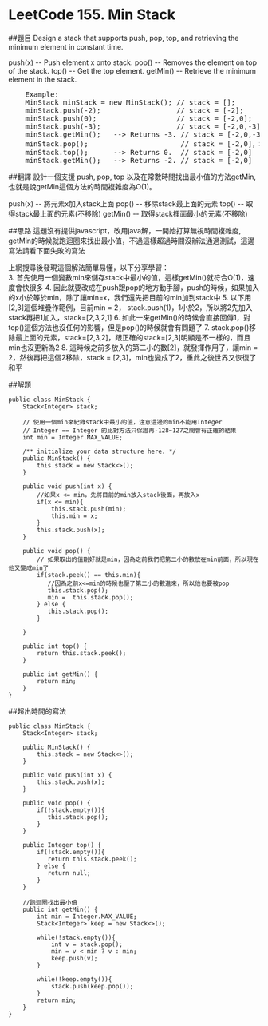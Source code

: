 # LeetCode 155. Min Stack

##題目
Design a stack that supports push, pop, top, and retrieving the minimum element in constant time.

push(x) -- Push element x onto stack.
pop() -- Removes the element on top of the stack.
top() -- Get the top element.
getMin() -- Retrieve the minimum element in the stack.

<pre>
	Example:
	MinStack minStack = new MinStack(); // stack = [];
	minStack.push(-2);                  // stack = [-2];
	minStack.push(0);                   // stack = [-2,0];
	minStack.push(-3);                  // stack = [-2,0,-3];
	minStack.getMin();   --> Returns -3. // stack = [-2,0,-3]
	minStack.pop();                      // stack = [-2,0]，移除-3
	minStack.top();      --> Returns 0.  // stack = [-2,0]
	minStack.getMin();   --> Returns -2. // stack = [-2,0]
</pre>
##翻譯
設計一個支援 push, pop, top 以及在常數時間找出最小值的方法getMin, 也就是說getMin這個方法的時間複雜度為O(1)。
   
push(x) -- 將元素x加入stack上面
pop()   -- 移除stack最上面的元素
top()   -- 取得stack最上面的元素(不移除)
getMin() -- 取得stack裡面最小的元素(不移除) 
  
##思路
這題沒有提供javascript，改用java解，一開始打算無視時間複雜度, getMin的時候就跑迴圈來找出最小值，不過這樣超過時間沒辦法通過測試，這邊寫法請看下面失敗的寫法
  
上網搜尋後發現這個解法簡單易懂，以下分享學習：  
3. 首先使用一個變數min來儲存stack中最小的值，這樣getMin()就符合O(1)，速度會快很多
4. 因此就要改成在push跟pop的地方動手腳，push的時候，如果加入的x小於等於min，除了讓min=x，我們還先把目前的min加到stack中
5. 以下用[2,3]這個堆疊作範例，目前min = 2， stack.push(1)，1小於2，所以將2先加入stack再把1加入，stack=[2,3,2,1]
6. 如此一來getMin()的時候會直接回傳1，對top()這個方法也沒任何的影響，但是pop()的時候就會有問題了
7. stack.pop()移除最上面的元素，stack=[2,3,2]，跟正確的stack=[2,3]明顯是不一樣的，而且min也沒更新為2
8. 這時候之前多放入的第二小的數[2]，就發揮作用了，讓min = 2，然後再把這個2移除，stack = [2,3]，min也變成了2，重此之後世界又恢復了和平

##解題
```
public class MinStack {
    Stack<Integer> stack;
    
    // 使用一個min來紀錄stack中最小的值，注意這邊的min不能用Integer
    // Integer == Integer 的比對方法只保證再-128~127之間會有正確的結果
    int min = Integer.MAX_VALUE; 
        
    /** initialize your data structure here. */
    public MinStack() {
        this.stack = new Stack<>();
    }
    
    public void push(int x) {
        //如果x <= min，先將目前的min放入stack後面，再放入x
        if(x <= min){
            this.stack.push(min);
            this.min = x;
        } 
        this.stack.push(x);
    }
    
    public void pop() {
        // 如果取出的值剛好就是min，因為之前我們把第二小的數放在min前面，所以現在他又變成min了
        if(stack.peek() == this.min){
           //因為之前x<=min的時候也壓了第二小的數進來，所以他也要被pop
           this.stack.pop();
           min =  this.stack.pop();  
        } else {
           this.stack.pop();
        }
        
    }
    
    public int top() {
        return this.stack.peek();
    }
    
    public int getMin() {
        return min;
    }
}

```
  
##超出時間的寫法
```
public class MinStack {
    Stack<Integer> stack;
    
    public MinStack() {
        this.stack = new Stack<>();
    }
    
    public void push(int x) {
        this.stack.push(x);
    }
    
    public void pop() {
        if(!stack.empty()){
           this.stack.pop();
        }
    }
    
    public Integer top() {
        if(!stack.empty()){
           return this.stack.peek();
        } else {
           return null;
        }
    }
    
	//跑迴圈找出最小值
    public int getMin() {
        int min = Integer.MAX_VALUE;
        Stack<Integer> keep = new Stack<>();

        while(!stack.empty()){
            int v = stack.pop();
            min = v < min ? v : min;
            keep.push(v);
        }
        
        while(!keep.empty()){
            stack.push(keep.pop());
        }
        return min;
    }
}
```
  